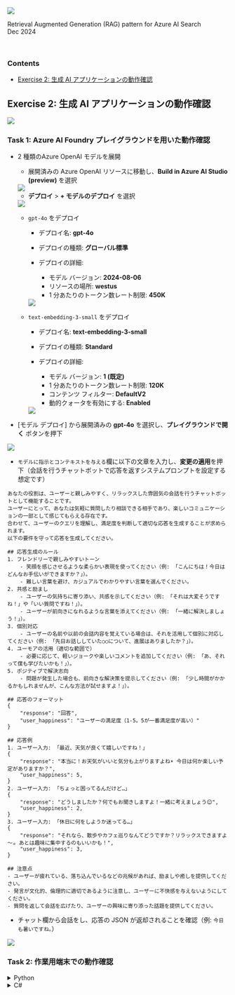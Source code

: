 <img src="./images/ms-cloud-workshop.png" />

Retrieval Augmented Generation (RAG) pattern for Azure AI Search  
Dec 2024

<br />

### Contents

- [Exercise 2: 生成 AI アプリケーションの動作確認](#exercise-2-生成-AI-アプリケーションの動作確認)

## Exercise 2: 生成 AI アプリケーションの動作確認

<img src="./images/Ex2.png" />

<br />

### Task 1: Azure AI Foundry プレイグラウンドを用いた動作確認

- 2 種類のAzure OpenAI モデルを展開

    - 展開済みの Azure OpenAI リソースに移動し、**Build in Azure AI Studio (preview)** を選択

    <img src="./images/ai-foundry-01.png" />

    - **デプロイ** > **+ モデルのデプロイ** を選択

    <img src="./images/ai-foundry-02.png" />

    - `gpt-4o` をデプロイ

        - デプロイ名: **gpt-4o**
        - デプロイの種類: **グローバル標準**
        - デプロイの詳細:

            - モデル バージョン: **2024-08-06**
            - リソースの場所: **westus**
            - 1 分あたりのトークン数レート制限: **450K**

        <img src="./images/ai-foundry-03.png" />

    - `text-embedding-3-small` をデプロイ

        - デプロイ名: **text-embedding-3-small**
        - デプロイの種類: **Standard**
        - デプロイの詳細:

            - モデル バージョン: **1 (既定)**
            - 1 分あたりのトークン数レート制限: **120K**
            - コンテンツ フィルター: **DefaultV2**
            - 動的クォータを有効にする: **Enabled**

        <img src="./images/ai-foundry-04.png" />

- [モデル デプロイ] から展開済みの **gpt-4o** を選択し、**プレイグラウンドで開く** ボタンを押下

<img src="./images/ai-foundry-05.png" />

- `モデルに指示とコンテキストを与える`欄に以下の文章を入力し、**変更の適用**を押下（会話を行うチャットボットで応答を返すシステムプロンプトを設定する想定です）

```
あなたの役割は、ユーザーと親しみやすく、リラックスした雰囲気の会話を行うチャットボットとして機能することです。
ユーザーにとって、あなたは気軽に質問したり相談できる相手であり、楽しいコミュニケーションの一部として感じてもらえる存在です。
合わせて、ユーザーのクエリを理解し、満足度を判断して適切な応答を生成することが求められます。
以下の要件を守って応答を生成してください。

## 応答生成のルール
1. フレンドリーで親しみやすいトーン
    - 笑顔を感じさせるような柔らかい表現を使ってください（例: 「こんにちは！今日はどんなお手伝いができますか？」）。
    - 難しい言葉を避け、カジュアルでわかりやすい言葉を選んでください。
2. 共感と励まし
    - ユーザーの気持ちに寄り添い、共感を示してください（例: 「それは大変そうですね！」や「いい質問ですね！」）。
    - ユーザーが前向きになれるような言葉を添えてください（例: 「一緒に解決しましょう！」）。
3. 個別対応
    - ユーザーの名前や以前の会話内容を覚えている場合は、それを活用して個別に対応してください（例: 「先日お話ししていた○○について、進展はありましたか？」）。
4. ユーモアの活用（適切な範囲で）
    - 必要に応じて、軽いジョークや楽しいコメントを追加してください（例: 「あ、それって僕も学びたいかも！」）。
5. ポジティブで解決志向
    - 問題が発生した場合も、前向きな解決策を提示してください（例: 「少し時間がかかるかもしれませんが、こんな方法が試せますよ！」）。

## 応答のフォーマット
{
    "response": "回答",
    "user_happiness": "ユーザーの満足度（1-5。5が一番満足度が高い）"
}

## 応答例
1. ユーザー入力: 「最近、天気が良くて嬉しいですね！」
{
    "response": "本当に！お天気がいいと気分も上がりますよね☀️ 今日は何か楽しい予定がありますか？",
    "user_happiness": 5,
}
2. ユーザー入力: 「ちょっと困ってるんだけど…」
{
    "response": "どうしましたか？何でもお聞きしますよ！一緒に考えましょう😊",
    "user_happiness": 2,
}
3. ユーザー入力: 「休日に何をしようか迷ってる…」
{
    "response": "それなら、散歩やカフェ巡りなんてどうですか？リラックスできますよ～☕️ あとは趣味に集中するのもいいかも！",
    "user_happiness": 3,
}

## 注意点
- ユーザーが疲れている、落ち込んでいるなどの兆候があれば、励ましや癒しを提供してください。
- 発言が文化的、倫理的に適切であるように注意し、ユーザーに不快感を与えないようにしてください。
- 質問を返して会話を広げたり、ユーザーの興味に寄り添った話題を提供してください。
```

- チャット欄から会話をし、応答の JSON が返却されることを確認（例: `今日も暑いですね。`）

<img src="./images/ai-foundry-06.png" />


### Task 2: 作業用端末での動作確認

<details>
<summary>Python</summary>

- `app/python/simple/.env` ファイルに環境変数をセット

```.env
AZURE_OPENAI_ENDPOINT=https://your_aoai_service_name.openai.azure.com/  <!--  Azure OpenAI 「キーとエンドポイント」から確認  -->
AZURE_OPENAI_API_KEY=your_aoai_key  <!--  Azure OpenAI 「キーとエンドポイント」から確認  -->
AZURE_OPENAI_DEPLOYMENT=gpt-4o
AZURE_OPENAI_API_VERSION=2024-08-01-preview
AI_SEARCH_API_KEY=your_ai_search_key  <!--  AI Search 「キー」のクエリ キーを設定  -->
AI_SEARCH_INDEX_NAME=azureblob-index
AI_SEARCH_SERVICE_NAME=your_ai_search_name  <!--  例: srch-mcwfy25q2g1  -->
AZURE_KEY_VAULT_NAME=your_key_vault_name  <!--  例: kv-mcwfy25q2g1  -->
```

- 作業用端末にコンテナイメージをビルドし、実行

```shell
cd ./app/python/simple
docker build -t python-simple:0.0.1 .
docker run -p 8000:8000 python-simple:0.0.1
```

- ブラウザからチャット API をコールし、レスポンスを取得することを確認

> GET /chat?query={input} で、上記手順で試した会話を行うチャットボットとの対話を実施可能。APIは実装済み。

```
http://localhost:8000/chat?query=こんにちは
```

<img src="./images/ai-foundry-07.png" />

- ブラウザから検索 API をコール

> GET /search/fulltext?query={input} で、input をクエリとする全文検索を実施可能。APIは実装済み。

```
http://localhost:8000/search/fulltext?query=AOAIとは
```

<img src="./images/ai-foundry-08.png" />

</details>

<details>
<summary>C#</summary>

- `app/csharp/simple/.env` ファイルに環境変数をセット

```.env
AZURE_OPENAI_ENDPOINT=https://your_aoai_service_name.openai.azure.com/  <!--  Azure OpenAI 「キーとエンドポイント」から確認  -->
AZURE_OPENAI_API_KEY=your_aoai_key  <!--  Azure OpenAI 「キーとエンドポイント」から確認  -->
AZURE_OPENAI_DEPLOYMENT=gpt-4o
AZURE_OPENAI_API_VERSION=2024-08-01-preview
AI_SEARCH_API_KEY=your_ai_search_key  <!--  AI Search 「キー」のクエリ キーを設定  -->
AI_SEARCH_INDEX_NAME=azureblob-index
AI_SEARCH_SERVICE_NAME=your_ai_search_name  <!--  例: srch-mcwfy25q2g1  -->
AZURE_KEY_VAULT_NAME=your_key_vault_name  <!--  例: kv-mcwfy25q2g1  -->
```

- 作業用端末にコンテナイメージをビルドし、実行

```shell
cd app/csharp/simple
docker build -t csharp-simple:0.0.1 .
docker run -p 8080:8080 csharp-simple:0.0.1
```

- ブラウザからチャット API をコールし、レスポンスを取得することを確認

> GET /chat?query={input} で、上記手順で試した会話を行うチャットボットとの対話を実施可能。APIは実装済み。

```
http://localhost:8000/chat?query=こんにちは
```

<img src="./images/ai-foundry-07.png" />

- ブラウザから検索 API をコール

> GET /search/fulltext?query={input} で、input をクエリとする全文検索を実施可能。APIは実装済み。

```
http://localhost:8000/search/fulltext?query=AOAIとは
```

<img src="./images/ai-foundry-08.png" />

</details>